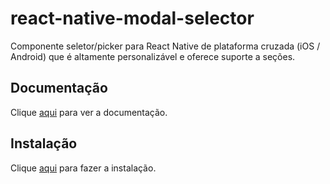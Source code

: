 # react-native-modal-selector

Componente seletor/picker para React Native de plataforma cruzada (iOS / Android) que é altamente personalizável e oferece suporte a seções.

## Documentação

Clique [aqui](https://github.com/peacechen/react-native-modal-selector) para ver a documentação.

## Instalação

Clique [aqui](https://www.npmjs.com/package/react-native-modal-selector) para fazer a instalação.
